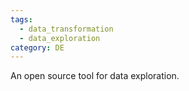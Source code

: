 ```yaml
---
tags:
  - data_transformation
  - data_exploration
category: DE
---
```

An open source tool for data exploration.


